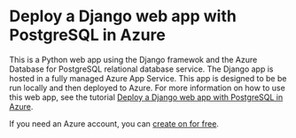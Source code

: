 # Deploy a Django web app with PostgreSQL in Azure

This is a Python web app using the Django framewok and the Azure Database for PostgreSQL relational database service. The Django app is hosted in a fully managed Azure App Service. This app is designed to be be run locally and then deployed to Azure. For more information on how to use this web app, see the tutorial [Deploy a Django web app with PostgreSQL in Azure](TBD).

If you need an Azure account, you can [create on for free](https://azure.microsoft.com/en-us/free/).
